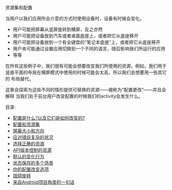 资源集和配置

当用户以我们应用所会介意的方式时使用设备时，设备有时候会变化。

* 用户可能把屏幕从竖屏旋转到横屏，反之亦然
* 用户可能把设备放到汽车或者桌面底座上，或者把它从底座移开
* 用户可能把设备放到一个有全键盘的“笔记本底座”上，或者把它从底座移开
* 用户肯可能通过设置应用切换到一个不同的语言，随后影响我们所运行的应用
* 等等

在所有这些例子中，我们很有可能会想要改变我们所使用的资源。例如，我们用于
竖直平面的布局在横屏模式中使用的时候可能会太高，所以我们会想要用一些其它的
布局替代。

这章会探索为这些不同的情形提供可替换的资源——被称为“配置更改”——并且会解释
当我们处于前台用户改变配置的时候我们的activity会发生什么。

目录:

* [配置是什么?以及它们是如何改变的?](/ResourceSetsandConfigurations/What'saConfigurationAndHowDoTheyChange.md)
* [配置和资源集](/ResourceSetsandConfigurations/ConfigurationsandResourceSets.md)
* [屏幕大小和方向](/ResourceSetsandConfigurations/ScreenSizeandOrientation.md)
* [应对错综复杂的状况](/ResourceSetsandConfigurations/CopingwithComplexity.md)
* [选择正确的资源](/ResourceSetsandConfigurations/ChoosingTheRightResource.md)
* [API版本控制的资源](/ResourceSetsandConfigurations/API-VersionedResources.md)
* [默认的变化行为](/ResourceSetsandConfigurations/DefaultChangeBehavior.md)
* [状态保存的多个场景](/ResourceSetsandConfigurations/StateSavingScenarios.md)
* [你的配置改变选项](/ResourceSetsandConfigurations/YourOptionsforConfigurationChanges.md)
* [阻碍旋转](/ResourceSetsandConfigurations/BlockingRotaions.md)
* [来自Android项目角度的一句话](/ResourceSetsandConfigurations/AndNow,aWordFromtheAndroidProjectView.md)
